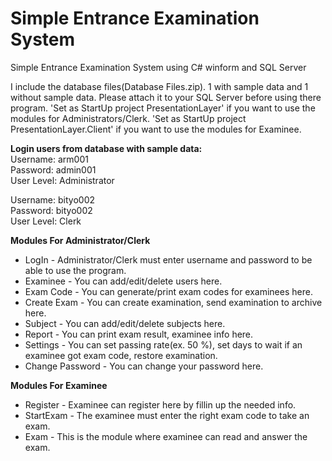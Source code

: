 # Simple Entrance Examination System
Simple Entrance Examination System using C# winform and SQL Server

I include the database files(Database Files.zip). 1 with sample data and 1 without sample data.
Please attach it to your SQL Server before using there program.
'Set as StartUp project PresentationLayer' if you want to use the modules for Administrators/Clerk.
'Set as StartUp project PresentationLayer.Client' if you want to use the modules for Examinee.

**Login users from database with sample data:**
<br/>Username: arm001
<br/>Password: admin001
<br/>User Level: Administrator

Username: bityo002
<br/>Password: bityo002
<br/>User Level: Clerk


**Modules For Administrator/Clerk**
* LogIn - Administrator/Clerk must enter username and password to be able to use the program.
* Examinee - You can add/edit/delete users here.
* Exam Code - You can generate/print exam codes for examinees here.
* Create Exam - You can create examination, send examination to archive here.
* Subject - You can add/edit/delete subjects here.
* Report - You can print exam result, examinee info here.
* Settings - You can set passing rate(ex. 50 %), set days to wait if an examinee got exam code, restore examination.
* Change Password - You can change your password here.

**Modules For Examinee**
* Register - Examinee can register here by fillin up the needed info.
* StartExam - The examinee must enter the right exam code to take an exam.
* Exam - This is the module where examinee can read and answer the exam.
